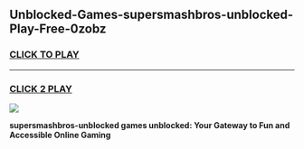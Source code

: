 
## Unblocked-Games-supersmashbros-unblocked-Play-Free-0zobz
<h3>
<a href="https://premium76.site?title=supersmashbros-unblocked&ref=20M">CLICK TO PLAY</a></h3>
<hr>

<h3>
<a href="https://premium76.site?title=supersmashbros-unblocked&ref=20M">CLICK 2 PLAY</a>
  
</h3>

<a href="https://premium76.site?title=supersmashbros-unblocked&ref=19M"><img src="https://clearcache.store/games.png"></a>


**supersmashbros-unblocked games unblocked: Your Gateway to Fun and Accessible Online Gaming**
